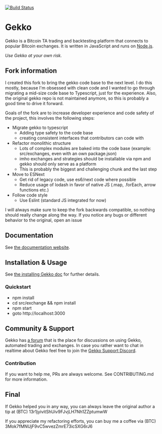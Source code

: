 [![Build Status](https://travis-ci.com/jnikles/gekko.svg)](https://travis-ci.org/jnikles/gekko)

# Gekko 
Gekko is a Bitcoin TA trading and backtesting platform that connects to popular Bitcoin exchanges. It is written in JavaScript and runs on [Node.js](http://nodejs.org).

*Use Gekko at your own risk.*

## Fork information
I created this fork to bring the gekko code base to the next level. I do this mostly, because I'm obsessed with clean code and I wanted to go through migrating a mid-size
code base to Typescript, just for the experience. Also, the original gekko repo is not maintained anymore, so this is probably a good time to drive it forward.

Goals of the fork are to increase developer experience and code safety of the project, this involves the following steps:
- Migrate gekko to typescript
  - Adding type safety to the code base
  - creating consistent interfaces that contributors can code with
- Refactor monolithic structure
  - Lots of complex modules are baked into the code base (example: src/exchanges, even with an own package.json)
  - imho exchanges and strategies should be installable via npm and gekko should only serve as a platform
  - This is probably the biggest and challenging chunk and the last step
- Move to ESNext
  - Get rid of legacy code, use es6/next code where possible
  - Reduce usage of lodash in favor of native JS (.map, .forEach, arrow functions etc.)
- Follow code style
  - Use Eslint (standard JS integrated for now)

I will always make sure to keep the fork backwards compatible, so nothing should really change along the way. If you notice any bugs or different behavior to the original,
open an issue


## Documentation

See [the documentation website](https://gekko.wizb.it/docs/introduction/about_gekko.html).

## Installation & Usage
See [the installing Gekko doc](https://gekko.wizb.it/docs/installation/installing_gekko.html) for further details.

### Quickstart
- npm install
- cd src/exchange && npm install
- npm start
- goto http://localhost:3000


## Community & Support

Gekko has [a forum](https://forum.gekko.wizb.it/) that is the place for discussions on using Gekko, automated trading and exchanges. In case you rather want to chat in realtime about Gekko feel free to join the [Gekko Support Discord](https://discord.gg/26wMygt).

### Contribution
If you want to help me, PRs are always welcome. See CONTRIBUTING.md for more information.

## Final

If Gekko helped you in any way, you can always leave the original author a tip at (BTC) 13r1jyivitShUiv9FJvjLH7Nh1ZZptumwW

If you appreciate my refactoring efforts, you can buy me a coffee via (BTC) 3Mok7fMNUjF9vC5wvezZmrE73icSXG6rJ6
